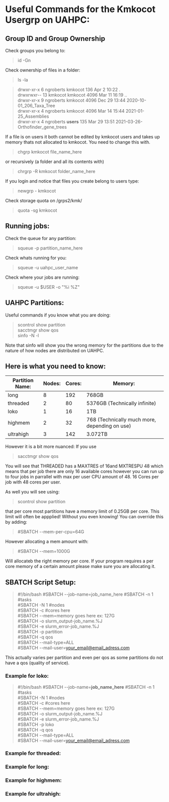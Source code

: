 # Useful Commands for the Kmkocot Usergrp on UAHPC:

## Group ID and Group Ownership

Check groups you belong to:
>id -Gn

Check ownership of files in a folder:
>ls -la

>drwxr-xr-x  6 ngroberts kmkocot  136 Apr  2 10:22 . <br/>
>drwxrwxr-- 13 kmkocot   kmkocot 4096 Mar 11 16:19 .. <br/>
>drwxr-xr-x  9 ngroberts kmkocot 4096 Dec 29 13:44 2020-10-01_206_Taxa_Tree <br/>
>drwxr-xr-x  4 ngroberts kmkocot 4096 Mar 14 15:44 2021-01-25_Assemblies <br/>
>drwxr-xr-x  4 ngroberts **users**  135 Mar 29 13:51 2021-03-26-Orthofinder_gene_trees <br/>

If a file is on users it both cannot be edited by kmkocot users and takes up memory thats not allocated to kmkocot.
You need to change this with.
>chgrp kmkocot file_name_here

or recursively (a folder and all its contents with)
>chrgrp -R kmkocot folder_name_here

If you login and notice that files you create belong to users type:
>newgrp - kmkocot 

Check storage quota on /grps2/kmk/
>quota -sg kmkocot

## Running jobs:

Check the queue for any partition:
>squeue -p partition_name_here

Check whats running for you:
>squeue -u uahpc_user_name

Check where your jobs are running:
>squeue -u $USER -o "%i %Z"

## UAHPC Partitions:

Useful commands if you know what you are doing:
>scontrol show partition <br/>
>sacctmgr show qos <br/>
>sinfo -N -l <br/>

Note that sinfo will show you the wrong memory for the partitions due to the nature of how nodes are distributed on UAHPC.

## Here is what you need to know:

| Partition Name: | Nodes: | Cores: | Memory:                                       |
|-----------------|--------|--------|-----------------------------------------------|
| long            | 8      | 192    | 768GB                                         |
| threaded        | 2      | 80     | 5376GB (Technically infinite)                 |
| loko            | 1      | 16     | 1TB                                           |
| highmem         | 2      | 32     | 768 (Technically much more, depending on use) |
| ultrahigh       | 3      | 142    | 3.072TB                                       |

However it is a bit more nuanced: 
If you use
>sacctmgr show qos 

You will see that THREADED has a MAXTRES of 16and MXTRESPU 48  which means that per job there are only 16 available cores however you can run up to four jobs in parrallel with max per user CPU amount of 48.
16 Cores per job with 48 cores per user.

As well you will see using: 
>scontrol show partition 

that per core most partitions have a memory limit of 0.25GB per core. This limit will often be appplied! Without you even knowing!
You can override this by adding:
>#SBATCH --mem-per-cpu=64G

However allocating a mem amount with:
>#SBATCH --mem=1000G 

Will allocateb the right memory per core. If your program requires a per core memory of a certain amount please make sure you are allocating it. 

## SBATCH Script Setup:
>#!/bin/bash
>#SBATCH --job-name=job_name_here
>#SBATCH -n 1 #tasks <br/>
>#SBATCH -N 1 #nodes <br/>
>#SBATCH -c #cores here <br/>
>#SBATCH --mem=memory goes here ex: 127G <br/>
>#SBATCH -o slurm_output-job_name.%J <br/>
>#SBATCH -e slurm_error-job_name.%J <br/>
>#SBATCH -p partition <br/>
>#SBATCH -q qos <br/>
>#SBATCH --mail-type=ALL <br/>
>#SBATCH --mail-user=your_email@email_adress.com <br/>

This actually varies per partition and even per qos as some partitions do not have a qos (quality of service).
### Example for loko:
>#!/bin/bash
>#SBATCH --job-name=**job_name_here**
>#SBATCH -n 1 #tasks <br/>
>#SBATCH -N 1 #nodes <br/>
>#SBATCH -c #cores here <br/>
>#SBATCH --mem=memory goes here ex: 127G <br/>
>#SBATCH -o slurm_output-job_name.%J <br/>
>#SBATCH -e slurm_error-job_name.%J <br/>
>#SBATCH -p loko <br/>
>#SBATCH -q qos <br/>
>#SBATCH --mail-type=ALL <br/>
>#SBATCH --mail-user=your_email@email_adress.com <br/>
### Example for threaded:

### Example for long:

### Example for highmem:

### Example for ultrahigh:



